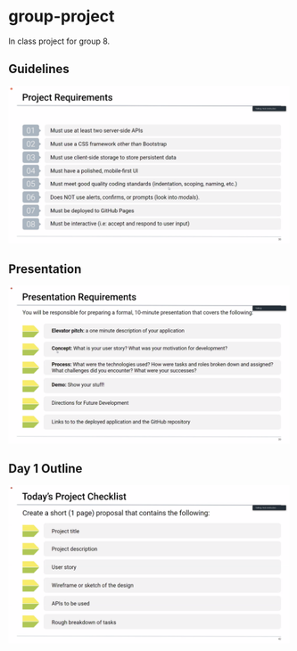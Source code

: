 # group-project
In class project for group 8.

## Guidelines

![ScreenShot](Project1Guidelines.png)

## Presentation

![ScreenShot](Project1Presentation.png)

## Day 1 Outline

![ScreenShot](Day1Checklist.png)
